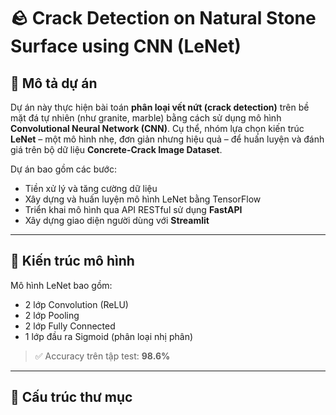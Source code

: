 # 🪨 Crack Detection on Natural Stone Surface using CNN (LeNet)

## 📌 Mô tả dự án

Dự án này thực hiện bài toán **phân loại vết nứt (crack detection)** trên bề mặt đá tự nhiên (như granite, marble) bằng cách sử dụng mô hình **Convolutional Neural Network (CNN)**. Cụ thể, nhóm lựa chọn kiến trúc **LeNet** – một mô hình nhẹ, đơn giản nhưng hiệu quả – để huấn luyện và đánh giá trên bộ dữ liệu **Concrete-Crack Image Dataset**.

Dự án bao gồm các bước:
- Tiền xử lý và tăng cường dữ liệu
- Xây dựng và huấn luyện mô hình LeNet bằng TensorFlow
- Triển khai mô hình qua API RESTful sử dụng **FastAPI**
- Xây dựng giao diện người dùng với **Streamlit**

---

## 🧠 Kiến trúc mô hình

Mô hình LeNet bao gồm:

- 2 lớp Convolution (ReLU)  
- 2 lớp Pooling  
- 2 lớp Fully Connected  
- 1 lớp đầu ra Sigmoid (phân loại nhị phân)

> ✅ Accuracy trên tập test: **98.6%**

---

## 📂 Cấu trúc thư mục

